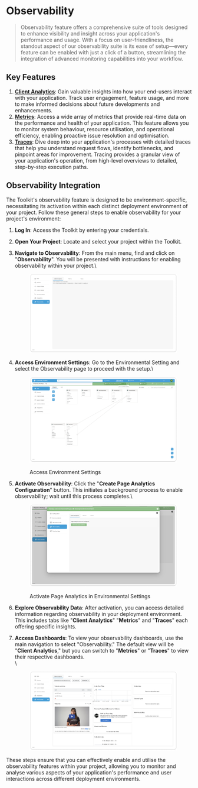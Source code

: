 # Observability

> Observability feature offers a comprehensive suite of tools designed to enhance visibility and insight across your application's performance and usage. With a focus on user-friendliness, the standout aspect of our observability suite is its ease of setup—every feature can be enabled with just a click of a button, streamlining the integration of advanced monitoring capabilities into your workflow.

## **Key Features**

1. [**Client Analytics**](client-analytics.md): Gain valuable insights into how your end-users interact with your application. Track user engagement, feature usage, and more to make informed decisions about future developments and enhancements.
2. [**Metrics**](client-analytics.md): Access a wide array of metrics that provide real-time data on the performance and health of your application. This feature allows you to monitor system behaviour, resource utilisation, and operational efficiency, enabling proactive issue resolution and optimisation.
3. [**Traces**](traces.md): Dive deep into your application's processes with detailed traces that help you understand request flows, identify bottlenecks, and pinpoint areas for improvement. Tracing provides a granular view of your application's operation, from high-level overviews to detailed, step-by-step execution paths.

## Observability Integration

The Toolkit's observability feature is designed to be environment-specific, necessitating its activation within each distinct deployment environment of your project. Follow these general steps to enable observability for your project's environment:

1. **Log In**: Access the Toolkit by entering your credentials.
2. **Open Your Project**: Locate and select your project within the Toolkit.
3.  **Navigate to Observability**: From the main menu, find and click on "**Observability**". You will be presented with instructions for enabling observability within your project.\


    <figure><img src="../../.gitbook/assets/image (390).png" alt=""><figcaption></figcaption></figure>
4.  **Access Environment Settings**: Go to the Environmental Setting and select the Observability page to proceed with the setup.\


    <figure><img src="../../.gitbook/assets/image (389).png" alt=""><figcaption><p>Access Environment Settings</p></figcaption></figure>
5.  **Activate Observability**: Click the "**Create Page Analytics Configuration**" button. This initiates a background process to enable observability; wait until this process completes.\


    <figure><img src="../../.gitbook/assets/image (427).png" alt=""><figcaption><p>Activate Page Analytics in Environmental Settings</p></figcaption></figure>
6. **Explore Observability Data**: After activation, you can access detailed information regarding observability in your deployment environment. This includes tabs like "**Client Analytics**" "**Metrics**" and "**Traces**" each offering specific insights.
7.  **Access Dashboards**: To view your observability dashboards, use the main navigation to select "Observability." The default view will be "**Client Analytics**," but you can switch to "**Metrics**" or "**Traces**" to view their respective dashboards.\
    \


    <figure><img src="../../.gitbook/assets/image (391).png" alt=""><figcaption></figcaption></figure>

These steps ensure that you can effectively enable and utilise the observability features within your project, allowing you to monitor and analyse various aspects of your application's performance and user interactions across different deployment environments.
